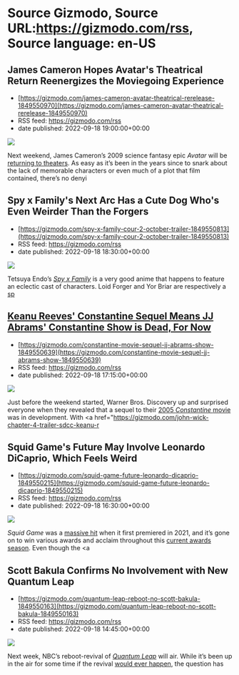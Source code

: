 # Source Gizmodo, Source URL:https://gizmodo.com/rss, Source language: en-US

## James Cameron Hopes Avatar's Theatrical Return Reenergizes the Moviegoing Experience
 - [https://gizmodo.com/james-cameron-avatar-theatrical-rerelease-1849550970](https://gizmodo.com/james-cameron-avatar-theatrical-rerelease-1849550970)
 - RSS feed: https://gizmodo.com/rss
 - date published: 2022-09-18 19:00:00+00:00

<img src="https://i.kinja-img.com/gawker-media/image/upload/s--_5hD9eYL--/c_fit,fl_progressive,q_80,w_636/d42baff12482e583946fe7847b38851c.jpg" /><p>Next weekend, James Cameron’s 2009 science fantasy epic <em>Avatar </em>will be <a href="https://gizmodo.com/avatar-trailer-rerelease-james-cameron-pandora-navi-3d-1849447876">returning to theaters</a>. As easy as it’s been in the years since to snark about the lack of memorable characters or even much of a plot that film contained, there’s no denyi

## Spy x Family's Next Arc Has a Cute Dog Who's Even Weirder Than the Forgers
 - [https://gizmodo.com/spy-x-family-cour-2-october-trailer-1849550813](https://gizmodo.com/spy-x-family-cour-2-october-trailer-1849550813)
 - RSS feed: https://gizmodo.com/rss
 - date published: 2022-09-18 18:30:00+00:00

<img src="https://i.kinja-img.com/gawker-media/image/upload/s--JjEwUNY1--/c_fit,fl_progressive,q_80,w_636/798019567988ae3a2c1b99a894ec1d39.png" /><p>Tetsuya Endo’s <a href="https://gizmodo.com/spy-x-family-anime-manga-anya-yor-loid-forger-1849117880"><em>Spy x Family</em></a><em> </em>is a very good anime that happens to feature an eclectic cast of characters. Loid Forger and Yor Briar are respectively a <a href="https://gizmodo.com/archer-season-13-trailer-fxx-hulu-jessica-walter-1849184694">sp

## Keanu Reeves' Constantine Sequel Means JJ Abrams' Constantine Show is Dead, For Now
 - [https://gizmodo.com/constantine-movie-sequel-jj-abrams-show-1849550639](https://gizmodo.com/constantine-movie-sequel-jj-abrams-show-1849550639)
 - RSS feed: https://gizmodo.com/rss
 - date published: 2022-09-18 17:15:00+00:00

<img src="https://i.kinja-img.com/gawker-media/image/upload/s--3ts-lpC9--/c_fit,fl_progressive,q_80,w_636/ac5fdfa0846a3effc774eee6a0017bd8.jpg" /><p>Just before the weekend started, Warner Bros. Discovery up and surprised everyone when they revealed that a sequel to their <a href="https://gizmodo.com/dc-universe-keanu-reeves-constantine-sequel-warner-bros-1849547741">2005 <em>Constantine </em>movie</a> was in development. With <a href="https://gizmodo.com/john-wick-chapter-4-trailer-sdcc-keanu-r

## Squid Game's Future May Involve Leonardo DiCaprio, Which Feels Weird
 - [https://gizmodo.com/squid-game-future-leonardo-dicaprio-1849550215](https://gizmodo.com/squid-game-future-leonardo-dicaprio-1849550215)
 - RSS feed: https://gizmodo.com/rss
 - date published: 2022-09-18 16:30:00+00:00

<img src="https://i.kinja-img.com/gawker-media/image/upload/s--5r5nQwtD--/c_fit,fl_progressive,q_80,w_636/2ee8e90eaa5365d54bead646179f03bf.jpg" /><p><em>Squid Game </em>was a <a href="https://gizmodo.com/squid-game-wins-big-at-sag-awards-1848601769">massive hit</a> when it first premiered in 2021, and it’s gone on to win various awards and acclaim throughout this <a href="https://gizmodo.com/squid-game-best-lead-actor-emmy-awards-netflix-1849529353">current awards season</a>. Even though the <a 

## Scott Bakula Confirms No Involvement with New Quantum Leap
 - [https://gizmodo.com/quantum-leap-reboot-no-scott-bakula-1849550163](https://gizmodo.com/quantum-leap-reboot-no-scott-bakula-1849550163)
 - RSS feed: https://gizmodo.com/rss
 - date published: 2022-09-18 14:45:00+00:00

<img src="https://i.kinja-img.com/gawker-media/image/upload/s--wnduzBfp--/c_fit,fl_progressive,q_80,w_636/4bef9f4aeedc1f775e24541b0ae2e93d.jpg" /><p>Next week, NBC’s reboot-revival of <a href="https://gizmodo.com/quantum-leap-reboot-nbc-full-series-order-1848894465"><em>Quantum Leap</em></a><em> </em>will air. While it’s been up in the air for some time if the revival <a href="https://gizmodo.com/quantum-leap-reboot-sequel-series-nbc-interview-1849541360">would ever happen</a>, the question has 
